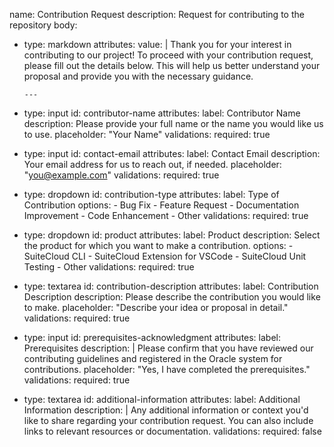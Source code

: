 name: Contribution Request
description: Request for contributing to the repository
body:
  - type: markdown
    attributes:
      value: |
        Thank you for your interest in contributing to our project! To proceed with your contribution request, please fill out the details below. This will help us better understand your proposal and provide you with the necessary guidance.
        
        ---
  - type: input
    id: contributor-name
    attributes:
      label: Contributor Name
      description: Please provide your full name or the name you would like us to use.
      placeholder: "Your Name"
    validations:
      required: true
  - type: input
    id: contact-email
    attributes:
      label: Contact Email
      description: Your email address for us to reach out, if needed.
      placeholder: "you@example.com"
    validations:
      required: true
  - type: dropdown
    id: contribution-type
    attributes:
      label: Type of Contribution
      options:
        - Bug Fix
        - Feature Request
        - Documentation Improvement
        - Code Enhancement
        - Other
    validations:
      required: true
  - type: dropdown
    id: product
    attributes:
      label: Product
      description: Select the product for which you want to make a contribution.
      options:
        - SuiteCloud CLI
        - SuiteCloud Extension for VSCode
        - SuiteCloud Unit Testing
        - Other
    validations:
      required: true
  - type: textarea
    id: contribution-description
    attributes:
      label: Contribution Description
      description: Please describe the contribution you would like to make.
      placeholder: "Describe your idea or proposal in detail."
    validations:
      required: true
  - type: input
    id: prerequisites-acknowledgment
    attributes:
      label: Prerequisites
      description: |
        Please confirm that you have reviewed our contributing guidelines and registered in the Oracle system for contributions.
      placeholder: "Yes, I have completed the prerequisites."
    validations:
      required: true
  - type: textarea
    id: additional-information
    attributes:
      label: Additional Information
      description: |
        Any additional information or context you'd like to share regarding your contribution request. You can also include links to relevant resources or documentation.
    validations:
      required: false